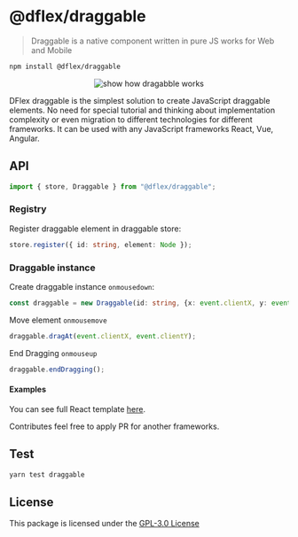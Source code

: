 # @dflex/draggable

> Draggable is a native component written in pure JS works for Web and Mobile

```bash
npm install @dflex/draggable
```

<p align="center">
    <img src="https://raw.githubusercontent.com/jalal246/dflex/master/packages/draggable/img/draggable.gif" alt="show how dragabble works" />
</p>

DFlex draggable is the simplest solution to create JavaScript draggable
elements. No need for special tutorial and thinking about implementation
complexity or even migration to different technologies for different frameworks.
It can be used with any JavaScript frameworks React, Vue, Angular.

## API

```js
import { store, Draggable } from "@dflex/draggable";
```

### Registry

Register draggable element in draggable store:

```ts
store.register({ id: string, element: Node });
```

### Draggable instance

Create draggable instance `onmousedown`:

```ts
const draggable = new Draggable(id: string, {x: event.clientX, y: event.clientY});
```

Move element `onmousemove`

```ts
draggable.dragAt(event.clientX, event.clientY);
```

End Dragging `onmouseup`

```ts
draggable.endDragging();
```

#### Examples

You can see full React template
[here](https://github.com/jalal246/dflex-react-draggable-starter).

Contributes feel free to apply PR for another frameworks.

## Test

```sh
yarn test draggable
```

## License

This package is licensed under the [GPL-3.0 License](https://github.com/jalal246/dflex/tree/master/packages/draggable/LICENSE)
